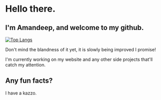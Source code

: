 # Hello there.

## I'm Amandeep, and welcome to my github.

[![Top Langs](https://github-readme-stats.vercel.app/api/top-langs/?username=aschandan)](https://github.com/anuraghazra/github-readme-stats)

Don't mind the blandness of it yet, it is slowly being improved I promise!

I'm currently working on my website and any other side projects that'll catch my attention.

## Any fun facts?
I have a kazzo.
